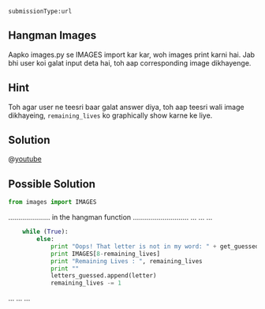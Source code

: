 ```ngMeta
submissionType:url
```

## Hangman Images
Aapko images.py se IMAGES import kar kar, woh images print karni hai. Jab bhi user koi galat input deta hai, toh aap corresponding image dikhayenge. 

## Hint
Toh agar user ne teesri baar galat answer diya, toh aap teesri wali image dikhayeing, `remaining_lives` ko graphically show karne ke liye.

## Solution

@[youtube](https://www.youtube.com/watch?v=T1WK-Rutm-Q)

## Possible Solution
```python
from images import IMAGES
```

..................... in the hangman function ............................
...
...
...
```python
    while (True):
        else:
            print "Oops! That letter is not in my word: " + get_guessed_word(secret_word, letters_guessed)
            print IMAGES[8-remaining_lives]
            print "Remaining Lives : ", remaining_lives
            print ""
            letters_guessed.append(letter)
            remaining_lives -= 1
```
...
...
...
